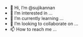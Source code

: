 - 👋 Hi, I’m @sujikannan
- 👀 I’m interested in ...
- 🌱 I’m currently learning ...
- 💞️ I’m looking to collaborate on ...
- 📫 How to reach me ...

<!---
sujikannan/sujikannan is a ✨ special ✨ repository because its `README.md` (this file) appears on your GitHub profile.
You can click the Preview link to take a look at your changes.
--->
